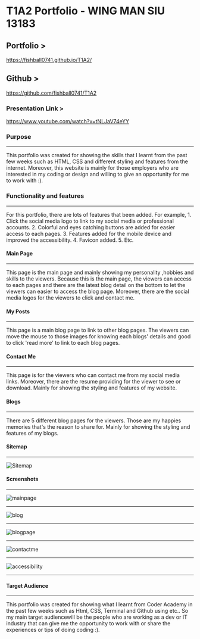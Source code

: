 # T1A2 Portfolio - WING MAN SIU  13183

## Portfolio >

<https://fishball0741.github.io/T1A2/>

## Github >

<https://github.com/fishball0741/T1A2>

### Presentation Link >
<!-- http -->
<https://www.youtube.com/watch?v=tNLJaV74eYY>

### Purpose

---
This portfolio was created for showing the skills that I learnt from the past few weeks such as HTML, CSS and different styling and features from the internet. Moreover, this website is mainly for those employers who are interested in my coding or design and willing to give an opportunity for me to work with :).

### Functionality and features

---
For this portfolio, there are lots of features that been added. For example, 1. Click the social media logo to link to my social media or professional accounts. 2. Colorful and eyes catching buttons are added for easier access to each pages. 3. Features added for the mobile device and improved the accessibility. 4. Favicon added. 5. Etc.

#### Main Page

---
This page is the main page and mainly showing my personality ,hobbies and skills to the viewers. Because this is the main page, the viewers can access to each pages and there are the latest blog detail on the bottom to let the viewers can easier to access the blog page. Moreover, there are the social media logos for the viewers to click and contact me.

#### My Posts

---
This page is a main blog page to link to other blog pages. The viewers can move the mouse to those images for knowing each blogs' details and good to click 'read more' to link to each blog pages.

#### Contact Me

---
This page is for the viewers who can contact me from my social media links. Moreover, there are the resume providing for the viewer to see or download. Mainly for showing the styling and features of my website.

#### Blogs

---
There are 5 different blog pages for the viewers. Those are my happies memories that's the reason to share for. Mainly for showing the styling and features of my blogs.

#### Sitemap

---
![Sitemap](./Screenshots/sitemap1.png)

#### Screenshots

---

![mainpage](./Screenshots/finalmain.png)

---

![blog](./Screenshots/blog.png)

---

![blogpage](./Screenshots/post.png)

---

![contactme](./Screenshots/contactme.png)

---

![accessibility](./Screenshots/Accessibility.png)

---

#### Target Audience

---
This portfolio was created for showing what I learnt from Coder Academy in the past few weeks such as Html, CSS, Terminal and Github using etc.. So my main target audiencewill be the people who are working as a dev or IT industry that can give me the opportunity to work with or share the experiences or tips of doing coding :).
